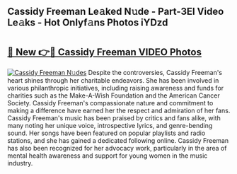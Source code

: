 ## Cassidy Freeman Le𝚊ked N𝚞de - Part-3EI Video Le𝚊ks - Hot Onlyf𝚊ns Photos iYDzd

# <h2><a href="http://ab65965.deff.icu/?id=Cassidy+Freeman">🔗 New 👉🔴 Cassidy Freeman VIDEO Photos</a></h2>

[![Cassidy Freeman N𝚞des](https://i.imgur.com/rIISA9y.gif)](http://ab65965.deff.icu/?id=Cassidy+Freeman)
Despite the controversies, Cassidy Freeman's heart shines through her charitable endeavors. She has been involved in various philanthropic initiatives, including raising awareness and funds for charities such as the Make-A-Wish Foundation and the American Cancer Society. Cassidy Freeman's compassionate nature and commitment to making a difference have earned her the respect and admiration of her fans. Cassidy Freeman's music has been praised by critics and fans alike, with many noting her unique voice, introspective lyrics, and genre-bending sound. Her songs have been featured on popular playlists and radio stations, and she has gained a dedicated following online. Cassidy Freeman has also been recognized for her advocacy work, particularly in the area of mental health awareness and support for young women in the music industry.
